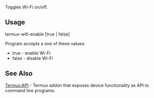 Toggles Wi-Fi on/off.

## Usage

termux-wifi-enable \[true \| false\]

Program accepts a one of these values:

- true - enable Wi-Fi
- false - disable Wi-Fi

## See Also

[Termux:API](Termux:API) - Termux addon that exposes device
functionality as API to command line programs.